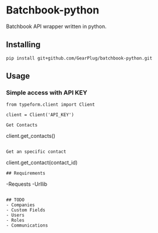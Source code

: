 # Batchbook-python
Batchbook API wrapper written in python.

## Installing
```
pip install git+github.com/GearPlug/batchbook-python.git
```

## Usage
### Simple access with API KEY
```
from typeform.client import Client

client = Client('API_KEY')
```

```
Get Contacts
```
client.get_contacts()
```

Get an specific contact
```
client.get_contact(contact_id)
```
## Requirements

```
-Requests
-Urllib
```

## TODO
- Companies
- Custom Fields
- Users
- Roles
- Communications
